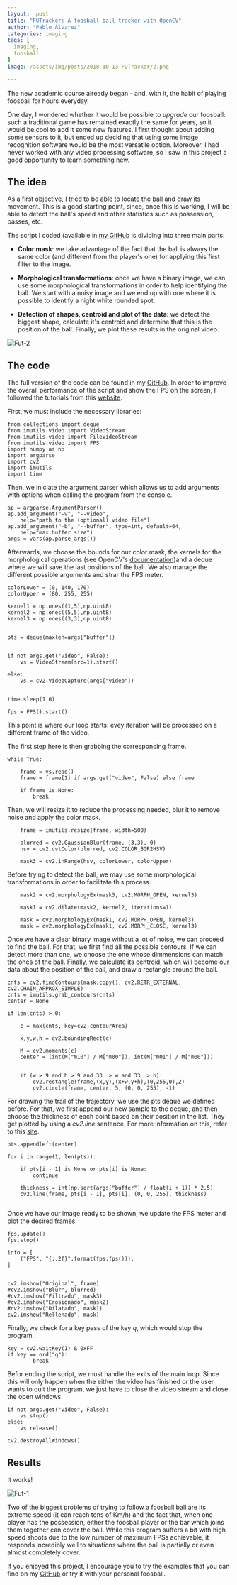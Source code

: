 ```yaml
---
layout:  post
title: "FUTracker: A foosball ball tracker with OpenCV"
author: "Pablo Álvarez"
categories: imaging
tags: [
  imaging,
  foosball
]
image: /assets/img/posts/2018-10-13-FUTracker/2.png

---
```


The new academic course already began - and, with it, the habit of playing foosball for hours everyday.

One day, I wondered whether it would be possible to *upgrade* our foosball: such a traditional game has remained exactly the same for years, so it would be cool to add it some new features. I first thought about adding some sensors to it, but ended up deciding that using some image recognition software would be the most versatile option. Moreover, I had never worked with any video processing software, so I saw in this project a good opportunity to learn something new.

## The idea

As a first objective, I tried to be able to locate the ball and draw its movement. This is a good starting point, since, once this is working, I will be able to detect the ball's speed and other statistics such as possession, passes, etc.

The script I coded (available in [my GitHub](https://github.com/pepassaco/FUTracker) is dividing into three main parts:

- **Color mask**: we take advantage of the fact that the ball is always the same color (and different from the player's one) for applying this first filter to the image.

- **Morphological transformations**: once we have a binary image, we can use some morphological transformations in order to help identifying the ball. We start with a noisy image and we end up with one where it is possible to identify a night white rounded spot.

- **Detection of shapes, centroid and plot of the data**: we detect the biggest shape, calculate it's centroid and determine that this is the position of the ball. Finally, we plot these results in the original video.

![Fut-2](/assets/img/posts/2018-10-13-FUTracker/1.jpg)

## The code

The full version of the code can be found in my [GitHub](https://github.com/pepassaco/FUTracker). In order to improve the overall performance of the script and show the FPS on the screen, I followed the tutorials from this [website](https://www.pyimagesearch.com/2015/12/28/increasing-raspberry-pi-fps-with-python-and-opencv/). 

First, we must include the necessary libraries:

```python=
from collections import deque
from imutils.video import VideoStream
from imutils.video import FileVideoStream
from imutils.video import FPS
import numpy as np
import argparse
import cv2
import imutils
import time
```
Then, we iniciate the argument parser which allows us to add arguments with options when calling the program from the console.

``` python=
ap = argparse.ArgumentParser()
ap.add_argument("-v", "--video",
	help="path to the (optional) video file")
ap.add_argument("-b", "--buffer", type=int, default=64,
	help="max buffer size")
args = vars(ap.parse_args())
```
Afterwards, we choose the bounds for our color mask, the kernels for the morphological operations (see OpenCV's [documentation](https://www.tutorialspoint.com/opencv/opencv_morphological_operations.htm))and a deque where we will save the last positions of the ball. We also manage the different possible arguments and strar the FPS meter. 

``` python=
colorLower = (0, 140, 170)
colorUpper = (80, 255, 255)

kernel1 = np.ones((1,5),np.uint8)
kernel2 = np.ones((5,5),np.uint8)
kernel3 = np.ones((3,3),np.uint8)


pts = deque(maxlen=args["buffer"])


if not args.get("video", False):
	vs = VideoStream(src=1).start()

else:
	vs = cv2.VideoCapture(args["video"])

    
time.sleep(1.0)

fps = FPS().start()
```
This point is where our loop starts: evey iteration will be processed on a different frame of the video.

The first step here is then grabbing the corresponding frame.

```python=
while True:

	frame = vs.read()
	frame = frame[1] if args.get("video", False) else frame

	if frame is None:
		break
```
Then, we will resize it to reduce the processing needed, blur it to remove noise and apply the color mask.

```python=
	frame = imutils.resize(frame, width=500)
	
	blurred = cv2.GaussianBlur(frame, (3,3), 0)
	hsv = cv2.cvtColor(blurred, cv2.COLOR_BGR2HSV)

	mask3 = cv2.inRange(hsv, colorLower, colorUpper)
```
Before trying to detect the ball, we may use some morphological transformations in order to facilitate this process.
```python=
	mask2 = cv2.morphologyEx(mask3, cv2.MORPH_OPEN, kernel3)
	
	mask1 = cv2.dilate(mask2, kernel2, iterations=1)
	
	mask = cv2.morphologyEx(mask1, cv2.MORPH_OPEN, kernel3)
	mask = cv2.morphologyEx(mask1, cv2.MORPH_CLOSE, kernel3)
```
Once we have a clear binary image without a lot of noise, we can proceed to find the ball. For that, we first find all the possible contours. If we can detect more than one, we choose the one whose dimmensions can match the ones of the ball. Finally, we calculate its centroid, which will become our data about the position of the ball, and draw a rectangle around the ball.

```python=
cnts = cv2.findContours(mask.copy(), cv2.RETR_EXTERNAL, cv2.CHAIN_APPROX_SIMPLE)
cnts = imutils.grab_contours(cnts)
center = None

if len(cnts) > 0:

    c = max(cnts, key=cv2.contourArea)

    x,y,w,h = cv2.boundingRect(c) 

    M = cv2.moments(c)
    center = (int(M["m10"] / M["m00"]), int(M["m01"] / M["m00"]))

        
    if (w > 9 and h > 9 and 33  > w and 33  > h):
        cv2.rectangle(frame,(x,y),(x+w,y+h),(0,255,0),2)
        cv2.circle(frame, center, 5, (0, 0, 255), -1)
```

For drawing the trail of the trajectory, we use the pts deque we defined before. For that, we first append our new sample to the deque, and then choose the thickness of each point based on their position in the list. They get plotted by using a *cv2.line* sentence. For more information on this, refer to this [site](https://www.pyimagesearch.com/2015/09/14/ball-tracking-with-opencv/).
```python=
pts.appendleft(center)

for i in range(1, len(pts)):

    if pts[i - 1] is None or pts[i] is None:
        continue
        
    thickness = int(np.sqrt(args["buffer"] / float(i + 1)) * 2.5)
    cv2.line(frame, pts[i - 1], pts[i], (0, 0, 255), thickness)
 
```
Once we have our image ready to be shown, we update the FPS meter and plot the desired frames

```python=
fps.update()
fps.stop()

info = [
    ("FPS", "{:.2f}".format(fps.fps())),
]


cv2.imshow("Original", frame)
#cv2.imshow("Blur", blurred)
#cv2.imshow("Filtrado", mask3)
#cv2.imshow("Erosionado", mask2)
#cv2.imshow("Dilatado", mask1)
cv2.imshow("Rellenado", mask)
````

Finally, we check for a key pess of the key *q*, which would stop the program.

```python=
key = cv2.waitKey(1) & 0xFF
if key == ord("q"):
		break
```
Befor ending the script, we must handle the exits of the main loop. Since this will only happen when the either the video has finished or the user wants to quit the program, we just have to close the video stream and close the open windows.
```python=
if not args.get("video", False):
    vs.stop()
else:
    vs.release()

cv2.destroyAllWindows()
```
## Results

It works!

![Fut-1](/assets/img/posts/2018-10-13-FUTracker/3.jpg)

Two of the biggest problems of trying to follow a foosball ball are its extreme speed (it can reach tens of Km/h) and the fact that, when one player has the possession, either the foosball player or the bar which joins them together can cover the ball. While this program suffers a bit with high speed shoots due to the low number of maximum FPSs achievable, it responds incredibly well to situations where the ball is partially or even almost completely cover.

If you enjoyed this project, I encourage you to try the examples that you can find on my [GitHub](https://github.com/pepassaco/FUTracker) or try it with your personal foosball.

